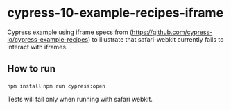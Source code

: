 # cypress-10-example-recipes-iframe

Cypress example using iframe specs from (https://github.com/cypress-io/cypress-example-recipes) to illustrate that safari-webkit currently fails to interact with iframes.

## How to run
`npm install`
`npm run cypress:open`

Tests will fail only when running with safari webkit.